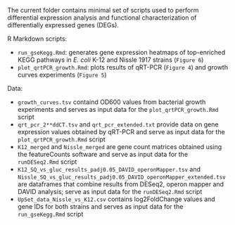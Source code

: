 The current folder contains minimal set of scripts used to perform differential expression analysis and functional characterization of differentially expressed genes (DEGs).

R Markdown scripts:
* `run_gseKegg.Rmd`: generates gene expression heatmaps of top-enriched KEGG pathways in *E. coli* K-12 and Nissle 1917 strains (`Figure 6`)
* `plot_qrtPCR_growth.Rmd`: plots results of qRT-PCR (`Figure 4`) and growth curves experiments (`Figure 5`)


Data:
* `growth_curves.tsv` containd OD600 values from bacterial growth experiments and serves as input data for the `plot_qrtPCR_growth.Rmd` script
* `qrt_pcr_2**ddCT.tsv` and `qrt_pcr_extended.txt` provide data on gene expression values obtained by qRT-PCR and serve as input data for the `plot_qrtPCR_growth.Rmd` script
* `K12_merged` and `Nissle_merged` are gene count matrices obtained using the featureCounts software and serve as input data for the `runDESeq2.Rmd` script
* `K12_SQ_vs_gluc_results_padj0.05_DAVID_operonMapper.tsv` and `Nissle_SQ_vs_gluc_results_padj0.05_DAVID_operonMapper_extended.tsv` are dataframes that combine results from DESeq2, operon mapper and DAVID analysis; serve as input data for the `runDESeq2.Rmd` script
* `UpSet_data_Nissle_vs_K12.csv` contains log2FoldChange values and gene IDs for both strains and serves as input data for the `run_gseKegg.Rmd` script
